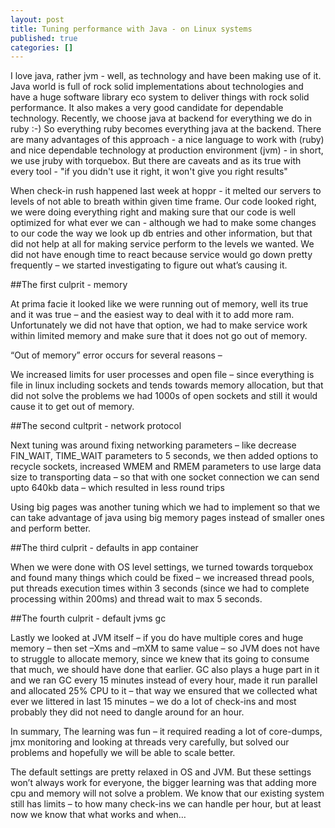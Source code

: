 ```yaml
---
layout: post
title: Tuning performance with Java - on Linux systems
published: true
categories: []
---
```


I love java, rather jvm - well, as technology and have been making use of it. Java world is full of rock solid implementations about technologies and have a huge software library eco system to deliver things with rock solid performance. It also makes a very good candidate for dependable technology. Recently, we choose java at backend for everything we do in ruby :-) So everything ruby becomes everything java at the backend. There are many advantages of this approach - a nice language to work with (ruby) and nice dependable technology at production environment (jvm) - in short, we use jruby with torquebox. But there are caveats and as its true with every tool - "if you didn't use it right, it won't give you right results"


When check-in rush happened last week at hoppr - it melted our servers to levels of not able to breath within given time frame. Our code looked right, we were doing everything right and making sure that our code is well optimized for what ever we can - although we had to make some changes to our code the way we look up db entries and other information, but that did not help at all for making service perform to the levels we wanted. We did not have enough time to react because service would go down pretty frequently – we started investigating to figure out what’s causing it.

##The first culprit - memory

At prima facie it looked like we were running out of memory, well its true and it was true – and the easiest way to deal with it to add more ram. Unfortunately we did not have that option, we had to make service work within limited memory and make sure that it does not go out of memory.

“Out of memory” error occurs for several reasons –

We increased limits for user processes and open file – since everything is file in linux including sockets and tends towards memory allocation, but that did not solve the problems we had 1000s of open sockets and still it would cause it to get out of memory.

##The second cultprit - network protocol

Next tuning was around fixing networking parameters – like decrease FIN_WAIT, TIME_WAIT parameters to 5 seconds, we then added options to recycle sockets, increased WMEM and RMEM parameters to use large data size to transporting data – so that with one socket connection we can send upto 640kb data – which resulted in less round trips

Using big pages was another tuning which we had to implement so that we can take advantage of java using big memory pages instead of smaller ones and perform better.

##The third culprit - defaults in app container

When we were done with OS level settings, we turned towards torquebox and found many things which could be fixed – we increased thread pools, put threads execution times within 3 seconds (since we had to complete processing within 200ms) and thread wait to max 5 seconds.

##The fourth culprit - default jvms gc

Lastly we looked at JVM itself – if you do have multiple cores and huge memory – then set –Xms and –mXM to same value – so JVM does not have to struggle to allocate memory, since we knew that its going to consume that much, we should have done that earlier. GC also plays a huge part in it and we ran GC every 15 minutes instead of every hour, made it run parallel and allocated 25% CPU to it – that way we ensured that we collected what ever we littered in last 15 minutes – we do a lot of check-ins and most probably they did not need to dangle around for an hour.


In summary, The learning was fun – it required reading a lot of core-dumps, jmx monitoring and looking at threads very carefully, but solved our problems and hopefully we will be able to scale better.

The default settings are pretty relaxed in OS and JVM. But these settings won’t always work for everyone, the bigger learning was that adding more cpu and memory will not solve a problem. We know that our existing system still has limits – to how many check-ins we can handle per hour, but at least now we know that what works and when…
